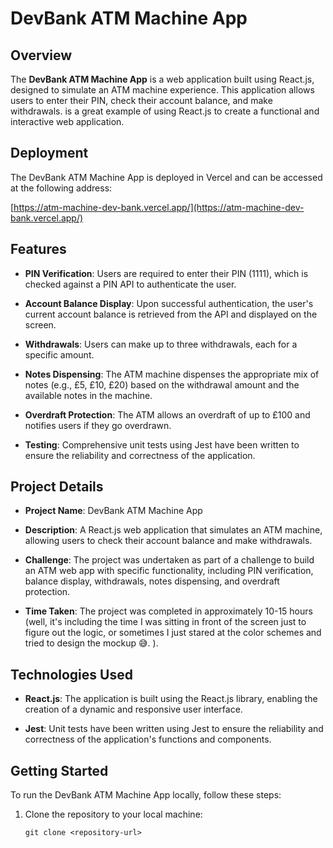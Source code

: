 # DevBank ATM Machine App

## Overview

The **DevBank ATM Machine App** is a web application built using React.js, designed to simulate an ATM machine experience. This application allows users to enter their PIN, check their account balance, and make withdrawals. is a great example of using React.js to create a functional and interactive web application.

## Deployment

The DevBank ATM Machine App is deployed in Vercel and can be accessed at the following address:

[https://atm-machine-dev-bank.vercel.app/](https://atm-machine-dev-bank.vercel.app/)

## Features

- **PIN Verification**: Users are required to enter their PIN (1111), which is checked against a PIN API to authenticate the user.

- **Account Balance Display**: Upon successful authentication, the user's current account balance is retrieved from the API and displayed on the screen.

- **Withdrawals**: Users can make up to three withdrawals, each for a specific amount.

- **Notes Dispensing**: The ATM machine dispenses the appropriate mix of notes (e.g., £5, £10, £20) based on the withdrawal amount and the available notes in the machine.

- **Overdraft Protection**: The ATM allows an overdraft of up to £100 and notifies users if they go overdrawn.

- **Testing**: Comprehensive unit tests using Jest have been written to ensure the reliability and correctness of the application.

## Project Details

- **Project Name**: DevBank ATM Machine App

- **Description**: A React.js web application that simulates an ATM machine, allowing users to check their account balance and make withdrawals.

- **Challenge**: The project was undertaken as part of a challenge to build an ATM web app with specific functionality, including PIN verification, balance display, withdrawals, notes dispensing, and overdraft protection.

- **Time Taken**: The project was completed in approximately 10-15 hours (well, it's including the time I was sitting in front of the screen just to figure out the logic, or sometimes I just stared at the color schemes and tried to design the mockup 😅. ).

## Technologies Used

- **React.js**: The application is built using the React.js library, enabling the creation of a dynamic and responsive user interface.

- **Jest**: Unit tests have been written using Jest to ensure the reliability and correctness of the application's functions and components.

## Getting Started

To run the DevBank ATM Machine App locally, follow these steps:

1. Clone the repository to your local machine:

   ```shell
   git clone <repository-url>
